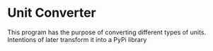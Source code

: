 # Unit Converter

This program has the purpose of converting different types of units.
Intentions of later transform it into a PyPi library